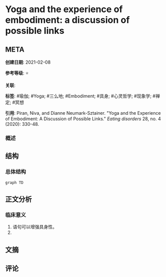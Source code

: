 # Yoga and the experience of embodiment: a discussion of possible links

## META

**创建日期**: 2021-02-08

**参考等级**: ⭐

**关联**: 

**标签**: #瑜伽; #Yoga; #三么地; #Embodiment; #具身; #心灵哲学; #现象学; #禅定; #冥想

**引用**: Piran, Niva, and Dianne Neumark-Sztainer. "Yoga and the Experience of Embodiment: A Discussion of Possible Links." *Eating disorders* 28, no. 4 (2020): 330-48.

### 概述


## 结构

### 总体结构

```mermaid
graph TD

```

## 正文分析

### 临床意义

1. 语句可以增强具身性。
2. 

## 文摘

## 评论
